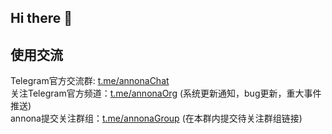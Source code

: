 ## Hi there 👋
## 使用交流

Telegram官方交流群: [t.me/annonaChat](https://t.me/annonaChat)  
关注Telegram官方频道：[t.me/annonaOrg](https://t.me/annonaOrg)  (系统更新通知，bug更新，重大事件推送)  
annona提交关注群组：[t.me/annonaGroup](https://t.me/annonaGroup) (在本群内提交待关注群组链接)  

<!--

**Here are some ideas to get you started:**

🙋‍♀️ A short introduction - what is your organization all about?
🌈 Contribution guidelines - how can the community get involved?
👩‍💻 Useful resources - where can the community find your docs? Is there anything else the community should know?
🍿 Fun facts - what does your team eat for breakfast?
🧙 Remember, you can do mighty things with the power of [Markdown](https://docs.github.com/github/writing-on-github/getting-started-with-writing-and-formatting-on-github/basic-writing-and-formatting-syntax)
-->
